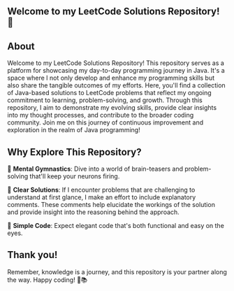 ## Welcome to my LeetCode Solutions Repository! 🚀

## About

Welcome to my LeetCode Solutions Repository! This repository serves as a platform for showcasing my day-to-day programming journey in Java. It's a space where I not only develop and enhance my programming skills but also share the tangible outcomes of my efforts. Here, you'll find a collection of Java-based solutions to LeetCode problems that reflect my ongoing commitment to learning, problem-solving, and growth. Through this repository, I aim to demonstrate my evolving skills, provide clear insights into my thought processes, and contribute to the broader coding community. Join me on this journey of continuous improvement and exploration in the realm of Java programming!

## Why Explore This Repository?

🧠 **Mental Gymnastics**: Dive into a world of brain-teasers and problem-solving that'll keep your neurons firing.

🌟 **Clear Solutions**: If I encounter problems that are challenging to understand at first glance, I make an effort to include explanatory comments. These comments help elucidate the workings of the solution and provide insight into the reasoning behind the approach.

🚀 **Simple Code**: Expect elegant code that's both functional and easy on the eyes. 

## Thank you!

Remember, knowledge is a journey, and this repository is your partner along the way. Happy coding! 🚀📚
